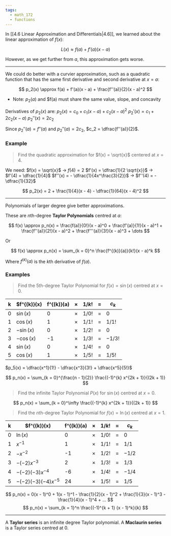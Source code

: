 ```yaml
---
tags:
  - math_172
  - functions
---
```


In [[4.6 Linear Approximation and Differentials|4.6]], we learned about the linear approximation of $f(x)$:

$$ L(x) \approx f(a) + f'(a)(x - a) $$

However, as we get further from $a$, this approximation gets worse.

---

We could do better with a curvier approximation, such as a quadratic function that has the same first derivative and second derivative at $x = a$:

$$ p_2(x) \approx f(a) + f'(a)(x - a) + \frac{f''(a)}{2}(x - a)^2 $$

- Note: $p_2(a)$ and $f(a) must share the same value, slope, and concavity

Derivatives of $p_2(x)$ are:
$p_2(x) = c_0 + c_1(x - a) + c_2(x - a)^2$
${p_2}'(x) = c_1 + 2c_2(x - a)$
${p_2}''(x) = 2c_2$

Since ${p_2}''(a) = f''(a)$ and ${p_2}''(a) = 2c_2$, $c_2 = \dfrac{f''(a)}{2}$.

### Example

> Find the quadratic approximation for $f(x) = \sqrt{x}$ centered at $x = 4$.

We need:
$f(x) = \sqrt{x}$ -> $f(4) = 2$
$f'(x) = \dfrac{1}{2 \sqrt{x}}$ -> $f'(4) = \dfrac{1}{4}$
$f''(x) = - \dfrac{1}{4x^\frac{3}{2}}$ -> $f''(4) = -\dfrac{1}{32}$

$$ p_2(x) = 2 + \frac{1}{4}(x - 4) - \dfrac{1}{64}(x - 4)^2 $$

---

Polynomials of larger degree give better approximations.

These are $n$th-degree **Taylor Polynomials** centred at $a$:

$$ f(x) \approx p_n(x) = \frac{f(a)}{0!}(x - a)^0 + \frac{f'(a)}{1!}(x - a)^1 + \frac{f''(a)}{2!}(x - a)^2 + \frac{f'''(a)}{3!}(x - a)^3 + \dots $$

Or

$$ f(x) \approx p_n(x) = \sum_{k = 0}^n \frac{f^{(k)}(a)}{k!}(x - a)^k $$

Where $f^{(k)}(a)$ is the $k$th derivative of $f(a)$.

### Examples

> Find the 5th-degree Taylor Polynomial for $f(x) = \sin(x)$ centred at $x = 0$.

| k   | $f^{(k)}(x) | f^{(k)}(a) | $\times$ | $1 / k!$ | $=$ | $c_k$     |
| --- | ----------- | ---------- | -------- | -------- | --- | --------- |
| 0   | $\sin(x)$   | 0          | $\times$ | $1 / 0!$ | $=$ | $0$       |
| 1   | $\cos(x)$   | 1          | $\times$ | $1 / 1!$ | $=$ | $1 / 1!$  |
| 2   | $-\sin(x)$  | 0          | $\times$ | $1 / 2!$ | $=$ | $0$       |
| 3   | $-\cos(x)$  | -1         | $\times$ | $1 / 3!$ | $=$ | $-1 / 3!$ |
| 4   | $\sin(x)$   | 0          | $\times$ | $1 / 4!$ | $=$ | $0$       |
| 5   | $\cos(x)$   | 1          | $\times$ | $1 / 5!$ | $=$ | $1 / 5!$  |

$p_5(x) = \dfrac{x^1}{1!} - \dfrac{x^3}{3!} + \dfrac{x^5}{5!}$

$$ p_n(x) = \sum_{k = 0}^{\frac{n - 1}{2}} \frac{(-1)^{k} x^{2k + 1}}{(2k + 1)} $$

> Find the infinite Taylor Polynomial $P(x)$ for $\sin(x)$ centred at $x = 0$.

$$ p_n(x) = \sum_{k = 0}^\infty \frac{(-1)^{k} x^{2k + 1}}{(2k + 1)} $$

> Find the $n$th-degree Taylor Polynomial for $f(x) = \ln(x)$ centred at $x = 1$.

| k   | $f^{(k)}(x)           | f^{(k)}(a) | $\times$ | $1 / k!$ | $=$ | $c_k$    |
| --- | --------------------- | ---------- | -------- | -------- | --- | -------- |
| 0   | $\ln(x)$              | 0          | $\times$ | $1 / 0!$ | $=$ | $0$      |
| 1   | $x^{-1}$              | 1          | $\times$ | $1 / 1!$ | $=$ | $1 / 1$  |
| 2   | $-x^{-2}$             | -1         | $\times$ | $1 / 2!$ | $=$ | $-1 / 2$ |
| 3   | $-(-2)x^{-3}$         | 2          | $\times$ | $1 / 3!$ | $=$ | $1 / 3$  |
| 4   | $-(-2)(-3)x^{-4}$     | -6         | $\times$ | $1 / 4!$ | $=$ | $-1 / 4$ |
| 5   | $-(-2)(-3)(-4)x^{-5}$ | 24         | $\times$ | $1 / 5!$ | $=$ | $1 / 5$  |

$$ p_n(x) = 0(x - 1)^0 + 1(x - 1)^1 - \frac{1}{2}(x - 1)^2 + \frac{1}{3}(x - 1)^3 - \frac{1}{4}(x - 1)^4 + ... $$
$$ p_n(x) = \sum_{k = 1}^n \frac{(-1)^{k + 1} (x - 1)^k}{k} $$

---

A **Taylor series** is an infinite degree Taylor polynomial.
A **Maclaurin series** is a Taylor series centred at 0.